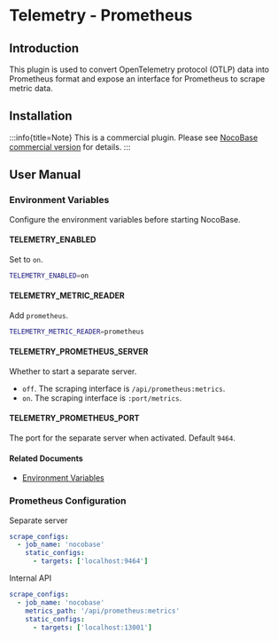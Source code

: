 # Telemetry - Prometheus

<PluginInfo name="telemetry-prometheus" licenseBundled="enterprise"></PluginInfo>

## Introduction

This plugin is used to convert OpenTelemetry protocol (OTLP) data into Prometheus format and expose an interface for Prometheus to scrape metric data.

## Installation

:::info{title=Note}
This is a commercial plugin. Please see [NocoBase commercial version](https://www.nocobase.com/commercial) for details.
:::

## User Manual

### Environment Variables

Configure the environment variables before starting NocoBase.

#### TELEMETRY_ENABLED

Set to `on`.

```bash
TELEMETRY_ENABLED=on
```

#### TELEMETRY_METRIC_READER

Add `prometheus`.

```bash
TELEMETRY_METRIC_READER=prometheus
```

#### TELEMETRY_PROMETHEUS_SERVER

Whether to start a separate server.

- `off`. The scraping interface is `/api/prometheus:metrics`.
- `on`. The scraping interface is `:port/metrics`.

#### TELEMETRY_PROMETHEUS_PORT

The port for the separate server when activated. Default `9464`.

#### Related Documents

- [Environment Variables](../../welcome/getting-started/env.md#telemetry_enabled)

### Prometheus Configuration

Separate server

```yaml
scrape_configs:
  - job_name: 'nocobase'
    static_configs:
      - targets: ['localhost:9464']
```

Internal API

```yaml
scrape_configs:
  - job_name: 'nocobase'
    metrics_path: '/api/prometheus:metrics'
    static_configs:
      - targets: ['localhost:13001']
```